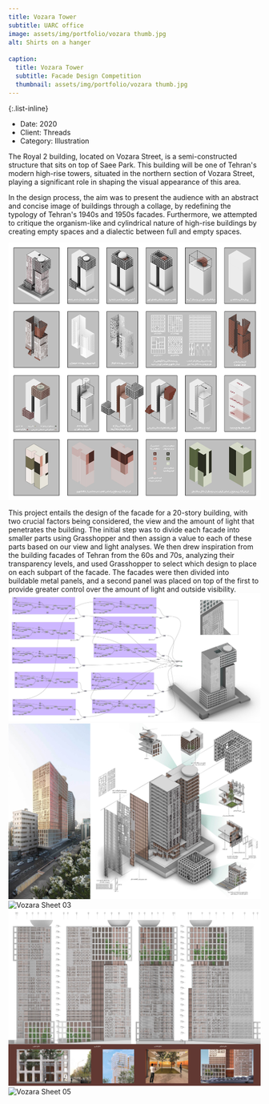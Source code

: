 ```yaml
---
title: Vozara Tower
subtitle: UARC office
image: assets/img/portfolio/vozara thumb.jpg
alt: Shirts on a hanger

caption:
  title: Vozara Tower
  subtitle: Facade Design Competition
  thumbnail: assets/img/portfolio/vozara thumb.jpg
---
```


{:.list-inline}

- Date: 2020
- Client: Threads
- Category: Illustration

The Royal 2 building, located on Vozara Street, is a semi-constructed structure that sits on top of Saee Park. This building will be one of Tehran's modern high-rise towers, situated in the northern section of Vozara Street, playing a significant role in shaping the visual appearance of this area.

In the design process, the aim was to present the audience with an abstract and concise image of buildings through a collage, by redefining the typology of Tehran's 1940s and 1950s facades. Furthermore, we attempted to critique the organism-like and cylindrical nature of high-rise buildings by creating empty spaces and a dialectic between full and empty spaces.

<img src="assets/img/portfolio/vozara diag.jpg" alt="Vozara Diag">

This project entails the design of the facade for a 20-story building, with two crucial factors being considered, the view and the amount of light that penetrates the building. The initial step was to divide each facade into smaller parts using Grasshopper and then assign a value to each of these parts based on our view and light analyses. We then drew inspiration from the building facades of Tehran from the 60s and 70s, analyzing their transparency levels, and used Grasshopper to select which design to place on each subpart of the facade. The facades were then divided into buildable metal panels, and a second panel was placed on top of the first to provide greater control over the amount of light and outside visibility.
<img src="assets/img/portfolio/vozara gh.jpg" alt="Vozara GH">
<img src="assets/img/portfolio/vozara sheet_02.jpg" alt="Vozara Sheet 02">
<img src="assets/img/portfolio/vozara sheet_03.jpg" alt="Vozara Sheet 03">
<img src="assets/img/portfolio/vozara sheet_04.jpg" alt="Vozara Sheet 04">
<img src="assets/img/portfolio/vozara sheet_05.jpg" alt="Vozara Sheet 05">



